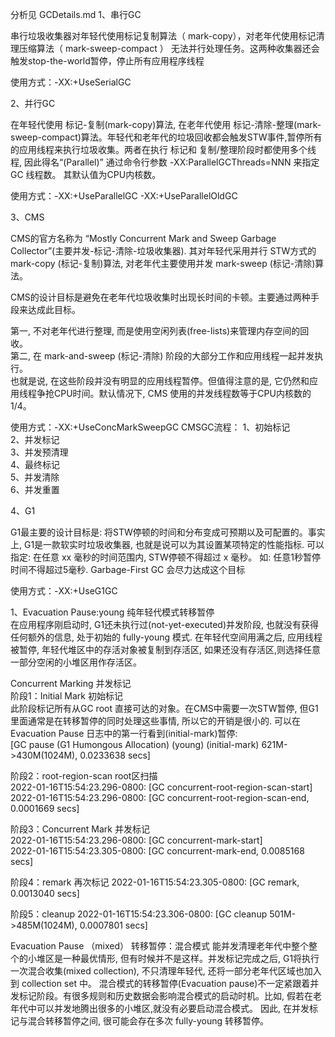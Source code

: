 分析见 GCDetails.md
1、串行GC

串行垃圾收集器对年轻代使用标记复制算法（ mark-copy），对老年代使用标记清理压缩算法（ mark-sweep-compact ）
无法并行处理任务。这两种收集器还会触发stop-the-world暂停，停止所有应用程序线程

使用方式：-XX:+UseSerialGC

2、并行GC

在年轻代使用 标记-复制(mark-copy)算法, 在老年代使用 标记-清除-整理(mark-sweep-compact)算法。年轻代和老年代的垃圾回收都会触发STW事件,暂停所有的应用线程来执行垃圾收集。两者在执行 标记和 复制/整理阶段时都使用多个线程, 因此得名“(Parallel)”
通过命令行参数 -XX:ParallelGCThreads=NNN 来指定 GC 线程数。 其默认值为CPU内核数。

使用方式：-XX:+UseParallelGC -XX:+UseParallelOldGC

3、CMS

CMS的官方名称为 “Mostly Concurrent Mark and Sweep Garbage Collector”(主要并发-标记-清除-垃圾收集器). 
其对年轻代采用并行 STW方式的 mark-copy (标记-复制)算法, 对老年代主要使用并发 mark-sweep (标记-清除)算法。

CMS的设计目标是避免在老年代垃圾收集时出现长时间的卡顿。主要通过两种手段来达成此目标。

第一, 不对老年代进行整理, 而是使用空闲列表(free-lists)来管理内存空间的回收。  
第二, 在 mark-and-sweep (标记-清除) 阶段的大部分工作和应用线程一起并发执行。  
也就是说, 在这些阶段并没有明显的应用线程暂停。但值得注意的是, 它仍然和应用线程争抢CPU时间。默认情况下, 
CMS 使用的并发线程数等于CPU内核数的 1/4。

使用方式：-XX:+UseConcMarkSweepGC
CMSGC流程：
1、初始标记  
2、并发标记  
3、并发预清理  
4、最终标记  
5、并发清除  
6、并发重置  

4、G1

G1最主要的设计目标是: 将STW停顿的时间和分布变成可预期以及可配置的。事实上, G1是一款软实时垃圾收集器, 
也就是说可以为其设置某项特定的性能指标. 可以指定: 在任意 xx 毫秒的时间范围内, STW停顿不得超过 x 毫秒。 
如: 任意1秒暂停时间不得超过5毫秒. Garbage-First GC 会尽力达成这个目标

使用方式：-XX:+UseG1GC  

1、Evacuation Pause:young 纯年轻代模式转移暂停  
  在应用程序刚启动时, G1还未执行过(not-yet-executed)并发阶段, 也就没有获得任何额外的信息, 处于初始的 fully-young 模式. 在年轻代空间用满之后, 应用线程被暂停, 年轻代堆区中的存活对象被复制到存活区, 如果还没有存活区,则选择任意一部分空闲的小堆区用作存活区。

Concurrent Marking 并发标记  
阶段1：Initial Mark 初始标记  
    此阶段标记所有从GC root 直接可达的对象。在CMS中需要一次STW暂停, 但G1里面通常是在转移暂停的同时处理这些事情, 所以它的开销是很小的. 可以在 Evacuation Pause 日志中的第一行看到(initial-mark)暂停:  
    [GC pause (G1 Humongous Allocation) (young) (initial-mark) 621M->430M(1024M), 0.0233638 secs]  

阶段2：root-region-scan  root区扫描  
    2022-01-16T15:54:23.296-0800: [GC concurrent-root-region-scan-start]  
    2022-01-16T15:54:23.296-0800: [GC concurrent-root-region-scan-end, 0.0001669 secs]  

阶段3：Concurrent Mark 并发标记  
    2022-01-16T15:54:23.296-0800: [GC concurrent-mark-start]  
    2022-01-16T15:54:23.305-0800: [GC concurrent-mark-end, 0.0085168 secs]  

阶段4：remark 再次标记
    2022-01-16T15:54:23.305-0800: [GC remark, 0.0013040 secs]  

阶段5：cleanup
    2022-01-16T15:54:23.306-0800: [GC cleanup 501M->485M(1024M), 0.0007801 secs]

Evacuation Pause （mixed） 转移暂停：混合模式
    能并发清理老年代中整个整个的小堆区是一种最优情形, 但有时候并不是这样。并发标记完成之后, G1将执行一次混合收集(mixed collection), 不只清理年轻代, 还将一部分老年代区域也加入到 collection set 中。
    混合模式的转移暂停(Evacuation pause)不一定紧跟着并发标记阶段。有很多规则和历史数据会影响混合模式的启动时机。比如, 假若在老年代中可以并发地腾出很多的小堆区,就没有必要启动混合模式。    因此, 在并发标记与混合转移暂停之间, 很可能会存在多次 fully-young 转移暂停。




